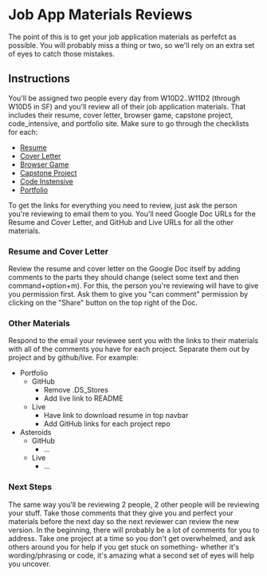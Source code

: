 # Job App Materials Reviews

The point of this is to get your job application materials as perfefct as possible. You will probably miss a thing or two, so we'll rely on an extra set of eyes to catch those mistakes.

## Instructions

You'll be assigned two people every day from W10D2..W11D2 (through W10D5 in SF) and you'll review all of their job application materials. That includes their resume, cover letter, browser game, capstone project, code_intensive, and portfolio site. Make sure to go through the checklists for each:

* [Resume](./resume.md)
* [Cover Letter](./cover_letter.md)
* [Browser Game](./browser_game.md)
* [Capstone Project](https://github.com/appacademy/capstone-project-curriculum/blob/master/readings/capstone-checklist.md)
* [Code Instensive](./code_intensive.md)
* [Portfolio](./porfolio.md)

To get the links for everything you need to review, just ask the person you're reviewing to email them to you. You'll need Google Doc URLs for the Resume and Cover Letter, and GitHub and Live URLs for all the other materials. 

### Resume and Cover Letter

Review the resume and cover letter on the Google Doc itself by adding comments 
to the parts they should change (select some text and then command+option+m). 
For this, the person you're reviewing will have to give you permission first. 
Ask them to give you "can comment" permission by clicking on the "Share" button 
on the top right of the Doc.

### Other Materials

Respond to the email your reviewee sent you with the links to their materials with all of the comments you have for each project. Separate them out by project and by github/live. For example:

* Portfolio
  * GitHub
    * Remove .DS_Stores
    * Add live link to README
  * Live
    * Have link to download resume in top navbar
    * Add GitHub links for each project repo
* Asteroids
  * GitHub
    * ...
  * Live
    * ...

### Next Steps

The same way you'll be reviewing 2 people, 2 other people will be reviewing 
your stuff. Take those comments that they give you and perfect your materials
before the next day so the next reviewer can review the new version. In the
beginning, there will probably be a lot of comments for you to address. Take 
one project at a time so you don't get overwhelmed, and ask others around you
for help if you get stuck on something- whether it's wording/phrasing or code, 
it's amazing what a second set of eyes will help you uncover.


